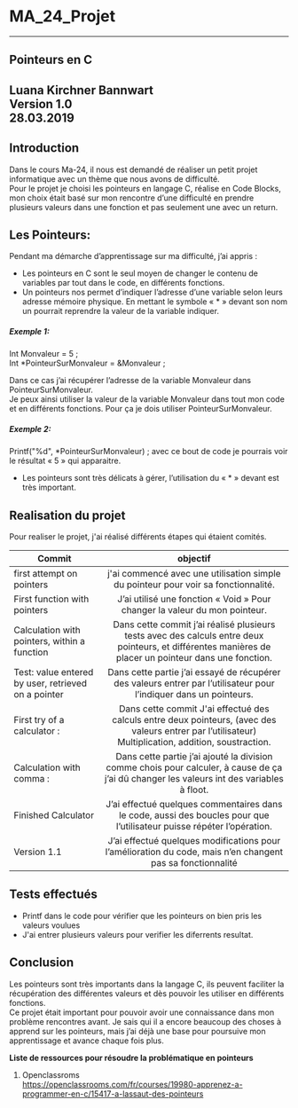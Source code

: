 # MA_24_Projet

 ---------------------------
## Pointeurs en C  
**Luana Kirchner Bannwart**  
**Version 1.0**  
**28.03.2019**  
-----------------------------    

Introduction
-------------


Dans le cours Ma-24, il nous est demandé de réaliser un petit projet informatique avec un thème que nous avons de difficulté.  
Pour le projet je choisi les pointeurs en langage C, réalise en Code Blocks, mon choix était basé sur mon rencontre d’une difficulté en prendre plusieurs valeurs dans une fonction et pas seulement une avec un return.  

Les Pointeurs:
--------------

Pendant ma démarche d’apprentissage sur ma difficulté, j’ai appris :   

* Les pointeurs en C sont le seul moyen de changer le contenu de variables par tout dans le code, en différents fonctions.  
* Un pointeurs nos permet d’indiquer l’adresse d’une variable selon leurs adresse mémoire physique. En mettant le symbole « * » devant son nom un pourrait reprendre la valeur de la variable indiquer.  

##### Exemple 1:  
Int Monvaleur = 5 ;  
Int *PointeurSurMonvaleur = &Monvaleur ;  

Dans ce cas j’ai récupérer l’adresse de la variable Monvaleur dans PointeurSurMonvaleur.  
Je peux ainsi utiliser la valeur de la variable Monvaleur dans tout mon code et en différents fonctions. Pour ça je dois utiliser    PointeurSurMonvaleur.

##### Exemple 2:  
Printf("%d", *PointeurSurMonvaleur) ; avec ce bout de code je pourrais voir le résultat « 5 » qui apparaitre.  

* Les pointeurs sont très délicats à gérer, l’utilisation du « * » devant est très important.    
  

Realisation du projet 
---------------------  

Pour realiser le projet, j'ai réalisé différents étapes qui étaient comités.  

| Commit                           | objectif      | 
| -------------                    |:-------------:| 
| first attempt on pointers        | j'ai commencé avec une utilisation simple du pointeur pour voir sa fonctionnalité. |
|First function with pointers      | J’ai utilisé une fonction « Void » Pour changer la valeur du mon pointeur.|  
|Calculation with pointers, within a function | Dans cette commit j’ai réalisé plusieurs tests avec des calculs entre deux pointeurs, et différentes manières de placer un pointeur dans une fonction.     |
| Test: value entered by user, retrieved on a pointer | Dans cette partie j’ai essayé de récupérer des valeurs entrer par l’utilisateur pour l’indiquer dans un pointeurs.       | 
| First try of a calculator :  | Dans cette commit J'ai effectué des calculs entre deux pointeurs, (avec des valeurs entrer par l’utilisateur) Multiplication, addition, soustraction.       | 
| Calculation with comma :  | Dans cette partie j’ai ajouté la division comme chois pour calculer, à cause de ça j’ai dû changer les valeurs int des variables à floot.         | 
| Finished Calculator | J’ai effectué quelques commentaires dans le code, aussi des boucles pour que l’utilisateur puisse répéter l’opération.      | 
| Version 1.1 | J’ai effectué quelques modifications pour l’amélioration du code, mais n’en changent pas sa fonctionnalité          | 

Tests effectués 
---------------------   

* Printf dans le code pour vérifier que les pointeurs on bien pris les valeurs voulues  
* J'ai entrer plusieurs valeurs pour verifier les diferrents resultat.

Conclusion
-----------

Les pointeurs sont très importants dans la langage C, ils peuvent faciliter la récupération des différentes valeurs et dès pouvoir les utiliser en différents fonctions.  
Ce projet était important pour pouvoir avoir une connaissance dans mon problème rencontres avant.
Je sais qui il a encore beaucoup des choses à apprend sur les pointeurs, mais j’ai déjà une base pour poursuive mon apprentissage et avance chaque fois plus.    


**Liste de ressources pour résoudre la problématique en pointeurs**  

1. Openclassroms  
https://openclassrooms.com/fr/courses/19980-apprenez-a-programmer-en-c/15417-a-lassaut-des-pointeurs  
 
